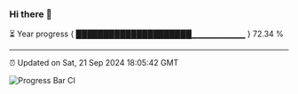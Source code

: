 ### Hi there 👋

⏳ Year progress { █████████████████████▁▁▁▁▁▁▁▁▁ } 72.34 %

---

⏰ Updated on Sat, 21 Sep 2024 18:05:42 GMT

![Progress Bar CI](https://github.com/liununu/liununu/workflows/Progress%20Bar%20CI/badge.svg)
